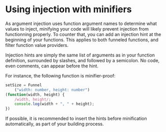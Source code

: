 # Using injection with minifiers

As argument injection uses function argument names to determine what values to inject, minifying your code will likely prevent injection from functionning properly. To counter that, you can add an injection hint at the beginning of your functions. This applies to both funneled functions, and filter function value providers.

Injection hints are simply the same list of arguments as in your function definition, surrounded by slashes, and followed by a semicolon. No code, even comments, can appear before the hint.

For instance, the following function is minifier-proof:

```javascript
setSize = Funnel
	("width: number, height: number")
(function(width, height) {
	/width, height/;
	console.log(width + ", " + height);
})
```

If possible, it is recommended to insert the hints before minification automatically, as part of your building process.
